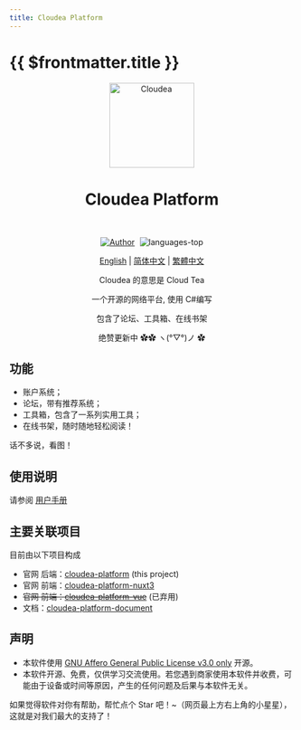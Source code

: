 ```yaml
---
title: Cloudea Platform
---
```


# {{ $frontmatter.title }}

<div align="center">

 <img src="/logo.svg" alt="Cloudea" width="150" height="150" style="margin:auto">
 
# Cloudea Platform

<br/>
<p align="center">
  <a href="https://github.com/CloudeaSoft" target="_blank" style="display:inline-block">
    <img src="https://img.shields.io/badge/Author-Cloudea-orange" alt="Author" />
  </a>
  <a style="display:inline-block;margin-left:5px;">
    <img src="https://img.shields.io/github/languages/top/CloudeaSoft/cloudea-platform?color=green" alt="languages-top" />
  </a>
</p>

[English](/docs/) | [简体中文](/zh-cn/docs/) | [繁體中文](/zh-tw/docs/)

Cloudea 的意思是 Cloud Tea

一个开源的网络平台, 使用 C#编写

包含了论坛、工具箱、在线书架

绝赞更新中 ✿✿ ヽ(°▽°)ノ ✿

</div>

## 功能

- 账户系统；
- 论坛，带有推荐系统；
- 工具箱，包含了一系列实用工具；
- 在线书架，随时随地轻松阅读！

话不多说，看图！
<img/>
<img/>

## 使用说明

请参阅 [用户手册](/docs/guide/getting-started)

## 主要关联项目

目前由以下项目构成

- 官网 后端：[cloudea-platform](https://github.com/CloudeaSoft/cloudea-platform) (this project)
- 官网 前端：[cloudea-platform-nuxt3](https://github.com/CloudeaSoft/cloudea-platform-nuxt3)
- ~~官网 前端：[cloudea-platform-vue](https://github.com/CloudeaSoft/cloudea-platform-vue)~~ (已弃用)
- 文档：[cloudea-platform-document](https://github.com/CloudeaSoft/cloudea-platform-document)

## 声明

- 本软件使用 [GNU Affero General Public License v3.0 only](https://spdx.org/licenses/AGPL-3.0-only.html) 开源。
- 本软件开源、免费，仅供学习交流使用。若您遇到商家使用本软件并收费，可能由于设备或时间等原因，产生的任何问题及后果与本软件无关。

如果觉得软件对你有帮助，帮忙点个 Star 吧！~（网页最上方右上角的小星星），这就是对我们最大的支持了！
